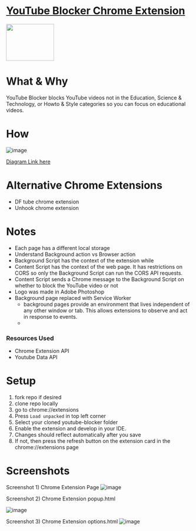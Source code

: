 # [YouTube Blocker Chrome Extension](https://chrome.google.com/webstore/detail/youtube-study/oohcfepaadomnocmmkejhnfhcddpdpab?authuser=0&hl=en)
<img src="https://github.com/eric60/YouTube-Blocker/blob/master/resources/icon.png" width="130" height="100">

# What & Why
YouTube Blocker blocks YouTube videos not in the Education, Science & Technology, or Howto & Style categories so you can focus on educational videos.

# How
![image](https://user-images.githubusercontent.com/30248575/161360734-bc649ddf-7fa7-4dde-ace3-36dc7c446a58.png)

[Diagram Link here](https://drive.google.com/file/d/1bfJn5ixQs3qVgTasrkL3UKKwkbV8ljPZ/view?usp=sharing)

# Alternative Chrome Extensions
* DF tube chrome extension
* Unhook chrome extension

# Notes
- Each page has a different local storage
- Understand Background action vs Browser action
- Background Script has the context of the extension while
- Content Script has the context of the web page. It has restrictions on CORS
so only the Background Script can run the CORS API requests.
- Content Script sends a Chrome message to the Background Script on whether to block the YouTube video or not
- Logo was made in Adobe Photoshop
- Background page replaced with Service Worker
  - background pages provide an environment that lives independent of any other window or tab. This allows extensions to observe and act in response to events.
  - 

### Resources Used
* Chrome Extension API
* Youtube Data API

# Setup 
1. fork repo if desired
2. clone repo locally 
2. go to chrome://extensions
3. Press `Load unpacked` in top left corner 
4. Select your cloned youtube-blocker folder
5. Enable the extension and develop in your IDE. 
6. Changes should reflect automatically after you save
7. If not, then press the refresh button on the extension card in the chrome://extensions page


# Screenshots
Screenshot 1) Chrome Extension Page
![image](https://github.com/eric60/YouTube-Blocker/assets/30248575/a9fe43a2-99c8-430f-b1e8-65bfe230a1de)

Screenshot 2) Chrome Extension popup.html

![image](https://github.com/eric60/YouTube-Blocker/assets/30248575/b48a4c3a-86d2-400c-809e-ce0f07b080b9)

Screenshot 3) Chrome Extension options.html
![image](https://github.com/eric60/YouTube-Blocker/assets/30248575/73642f81-7ad0-41ff-9aba-62c85dd67b8d)

